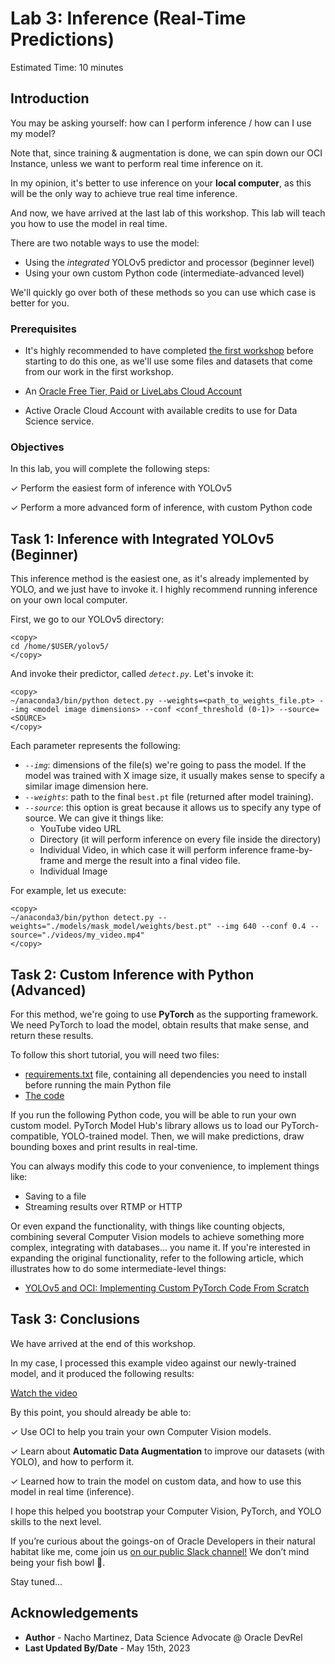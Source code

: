 # Lab 3: Inference (Real-Time Predictions)

Estimated Time: 10 minutes

## Introduction

You may be asking yourself: how can I perform inference / how can I use my model?

Note that, since training & augmentation is done, we can spin down our OCI Instance, unless we want to perform real time inference on it.

In my opinion, it's better to use inference on your **local computer**, as this will be the only way to achieve true real time inference.

And now, we have arrived at the last lab of this workshop. This lab will teach you how to use the model in real time. 

There are two notable ways to use the model:
- Using the _integrated_ YOLOv5 predictor and processor (beginner level)
- Using your own custom Python code (intermediate-advanced level)

We'll quickly go over both of these methods so you can use which case is better for you.

### Prerequisites

* It's highly recommended to have completed [the first workshop](../../workshops/mask_detection_labeling/index.html) before starting to do this one, as we'll use some files and datasets that come from our work in the first workshop.

* An [Oracle Free Tier, Paid or LiveLabs Cloud Account](https://signup.cloud.oracle.com/?language=en&sourceType=:ow:de:ce::::RC_WWMK220210P00063:LoL_handsonLab_introduction&intcmp=:ow:de:ce::::RC_WWMK220210P00063:LoL_handsonLab_introduction)
* Active Oracle Cloud Account with available credits to use for Data Science service.


### Objectives

In this lab, you will complete the following steps:

&check; Perform the easiest form of inference with YOLOv5

&check; Perform a more advanced form of inference, with custom Python code




## Task 1: Inference with Integrated YOLOv5 (Beginner)

This inference method is the easiest one, as it's already implemented by YOLO, and we just have to invoke it. I highly recommend running inference on your own local computer.

First, we go to our YOLOv5 directory:

```
<copy>
cd /home/$USER/yolov5/
</copy>
```

And invoke their predictor, called _`detect.py`_. Let's invoke it:

```
<copy>
~/anaconda3/bin/python detect.py --weights=<path_to_weights_file.pt> --img <model image dimensions> --conf <conf_threshold (0-1)> --source=<SOURCE>
</copy>
```

Each parameter represents the following:
- _`--img`_: dimensions of the file(s) we're going to pass the model. If the model was trained with X image size, it usually makes sense to specify a similar image dimension here.
- _`--weights`_: path to the final `best.pt` file (returned after model training).
- _`--source`_: this option is great because it allows us to specify any type of source. We can give it things like: 
    * YouTube video URL
    * Directory (it will perform inference on every file inside the directory)
    * Individual Video, in which case it will perform inference frame-by-frame and merge the result into a final video file.
    * Individual Image

For example, let us execute:

```
<copy>
~/anaconda3/bin/python detect.py --weights="./models/mask_model/weights/best.pt" --img 640 --conf 0.4 --source="./videos/my_video.mp4"
</copy>
```

## Task 2: Custom Inference with Python (Advanced)

For this method, we're going to use **PyTorch** as the supporting framework. We need PyTorch to load the model, obtain results that make sense, and return these results.

To follow this short tutorial, you will need two files:
- [requirements.txt](./files/requirements.txt) file, containing all dependencies you need to install before running the main Python file
- [The code](./files/pytorch_inference.py)

If you run the following Python code, you will be able to run your own custom model. PyTorch Model Hub's library allows us to load our PyTorch-compatible, YOLO-trained model. Then, we will make predictions, draw bounding boxes and print results in real-time. 

You can always modify this code to your convenience, to implement things like:
- Saving to a file
- Streaming results over RTMP or HTTP

Or even expand the functionality, with things like counting objects, combining several Computer Vision models to achieve something more complex, integrating with databases... you name it. If you're interested in expanding the original functionality, refer to the following article, which illustrates how to do some intermediate-level things:

- [YOLOv5 and OCI: Implementing Custom PyTorch Code From Scratch](https://medium.com/oracledevs/yolov5-and-oci-implementing-custom-pytorch-code-from-scratch-7c6b82b0b6b1)

## Task 3: Conclusions

We have arrived at the end of this workshop.

In my case, I processed this example video against our newly-trained model, and it produced the following results:

[Watch the video](youtube:LPRrbPiZ2X8)

By this point, you should already be able to:

&check; Use OCI to help you train your own Computer Vision models.

&check; Learn about **Automatic Data Augmentation** to improve our datasets (with YOLO), and how to perform it.

&check; Learned how to train the model on custom data, and how to use this model in real time (inference).

I hope this helped you bootstrap your Computer Vision, PyTorch, and YOLO skills to the next level.

If you’re curious about the goings-on of Oracle Developers in their natural habitat like me, come join us [on our public Slack channel!](https://bit.ly/odevrel_slack) We don’t mind being your fish bowl 🐠.

Stay tuned...

## Acknowledgements

* **Author** - Nacho Martinez, Data Science Advocate @ Oracle DevRel
* **Last Updated By/Date** - May 15th, 2023